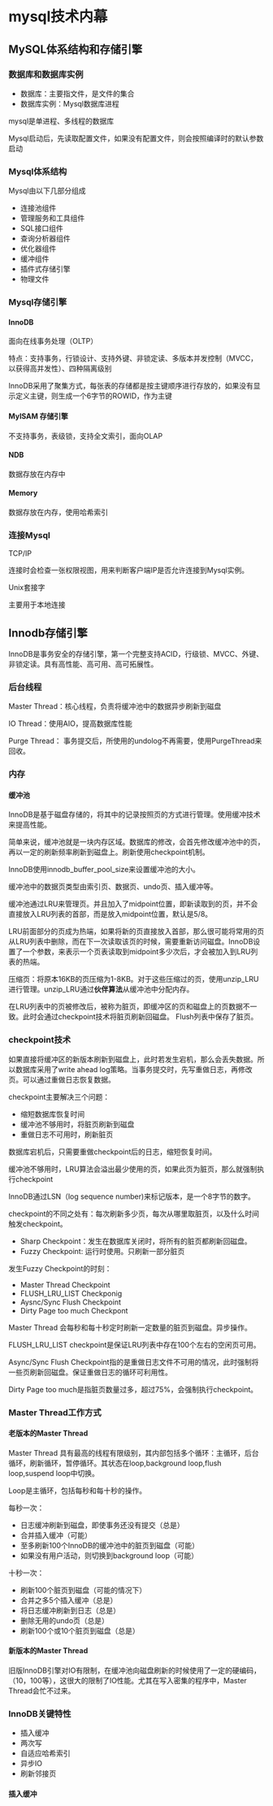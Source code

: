# mysql技术内幕

## MySQL体系结构和存储引擎

### 数据库和数据库实例

* 数据库：主要指文件，是文件的集合
* 数据库实例：Mysql数据库进程

mysql是单进程、多线程的数据库

Mysql启动后，先读取配置文件，如果没有配置文件，则会按照编译时的默认参数启动

### Mysql体系结构

Mysql由以下几部分组成

* 连接池组件
* 管理服务和工具组件
* SQL接口组件
* 查询分析器组件
* 优化器组件
* 缓冲组件
* 插件式存储引擎
* 物理文件

### Mysql存储引擎

#### InnoDB

面向在线事务处理（OLTP）

特点：支持事务，行锁设计、支持外键、非锁定读、多版本并发控制（MVCC，以获得高并发性）、四种隔离级别

InnoDB采用了聚集方式，每张表的存储都是按主键顺序进行存放的，如果没有显示定义主键，则生成一个6字节的ROWID，作为主键

#### MyISAM 存储引擎

不支持事务，表级锁，支持全文索引，面向OLAP

#### NDB

数据存放在内存中

#### Memory

数据存放在内存，使用哈希索引

### 连接Mysql

TCP/IP

连接时会检查一张权限视图，用来判断客户端IP是否允许连接到Mysql实例。

Unix套接字

主要用于本地连接

## Innodb存储引擎

InnoDB是事务安全的存储引擎，第一个完整支持ACID，行级锁、MVCC、外键、非锁定读。具有高性能、高可用、高可拓展性。

### 后台线程

Master Thread：核心线程，负责将缓冲池中的数据异步刷新到磁盘

IO Thread：使用AIO，提高数据库性能

Purge Thread： 事务提交后，所使用的undolog不再需要，使用PurgeThread来回收。

### 内存

#### 缓冲池

InnoDB是基于磁盘存储的，将其中的记录按照页的方式进行管理。使用缓冲技术来提高性能。

简单来说，缓冲池就是一块内存区域。数据库的修改，会首先修改缓冲池中的页，再以一定的刷新频率刷新到磁盘上。刷新使用checkpoint机制。

InnoDB使用innodb_buffer_pool_size来设置缓冲池的大小。

缓冲池中的数据页类型由索引页、数据页、undo页、插入缓冲等。

缓冲池通过LRU来管理页。并且加入了midpoint位置，即新读取到的页，并不会直接放入LRU列表的首部，而是放入midpoint位置，默认是5/8。

LRU前面部分的页成为热端，如果将新的页直接放入首部，那么很可能将常用的页从LRU列表中删除，而在下一次读取该页的时候，需要重新访问磁盘。InnoDB设置了一个参数，来表示一个页表读取到midpoint多少次后，才会被加入到LRU列表的热端。

压缩页：将原本16KB的页压缩为1-8KB。对于这些压缩过的页，使用unzip_LRU进行管理。unzip_LRU通过**伙伴算法**从缓冲池中分配内存。

在LRU列表中的页被修改后，被称为脏页，即缓冲区的页和磁盘上的页数据不一致。此时会通过checkpoint技术将脏页刷新回磁盘。 Flush列表中保存了脏页。

### checkpoint技术

如果直接将缓冲区的新版本刷新到磁盘上，此时若发生宕机，那么会丢失数据。所以数据库采用了write ahead log策略。当事务提交时，先写重做日志，再修改页。可以通过重做日志恢复数据。

checkpoint主要解决三个问题：
* 缩短数据库恢复时间
* 缓冲池不够用时，将脏页刷新到磁盘
* 重做日志不可用时，刷新脏页

数据库宕机后，只需要重做checkpoint后的日志，缩短恢复时间。

缓冲池不够用时，LRU算法会溢出最少使用的页，如果此页为脏页，那么就强制执行checkpoint

InnoDB通过LSN（log sequence number)来标记版本，是一个8字节的数字。

checkpoint的不同之处有：每次刷新多少页，每次从哪里取脏页，以及什么时间触发checkpoint。

* Sharp Checkpoint：发生在数据库关闭时，将所有的脏页都刷新回磁盘。
* Fuzzy Checkpoint: 运行时使用。只刷新一部分脏页

发生Fuzzy Checkpoint的时刻：

* Master Thread Checkpoint
* FLUSH_LRU_LIST Checkponig
* Aysnc/Sync Flush Checkpoint
* Dirty Page too much Checkpont

Master Thread 会每秒和每十秒定时刷新一定数量的脏页到磁盘。异步操作。

FLUSH_LRU_LIST checkpoint是保证LRU列表中存在100个左右的空闲页可用。

Async/Sync Flush Checkpoint指的是重做日志文件不可用的情况，此时强制将一些页刷新回磁盘。保证重做日志的循环可利用性。

Dirty Page too much是指脏页数量过多，超过75%，会强制执行checkpoint。

### Master Thread工作方式

#### 老版本的Master Thread

Master Thread 具有最高的线程有限级别，其内部包括多个循环：主循环，后台循环，刷新循环，暂停循环。其状态在loop,background loop,flush loop,suspend loop中切换。

Loop是主循环，包括每秒和每十秒的操作。

每秒一次：

* 日志缓冲刷新到磁盘，即使事务还没有提交（总是）
* 合并插入缓冲（可能）
* 至多刷新100个InnoDB的缓冲池中的脏页到磁盘（可能）
* 如果没有用户活动，则切换到background loop（可能）

十秒一次：

* 刷新100个脏页到磁盘（可能的情况下）
* 合并之多5个插入缓冲（总是）
* 将日志缓冲刷新到日志（总是）
* 删除无用的undo页（总是）
* 刷新100个或10个脏页到磁盘（总是）

#### 新版本的Master Thread

旧版InnoDB引擎对IO有限制，在缓冲池向磁盘刷新的时候使用了一定的硬编码，（10，100等），这很大的限制了IO性能。尤其在写入密集的程序中，Master Thread会忙不过来。

### InnoDB关键特性

* 插入缓冲
* 两次写
* 自适应哈希索引
* 异步IO
* 刷新邻接页

#### 插入缓冲











## 